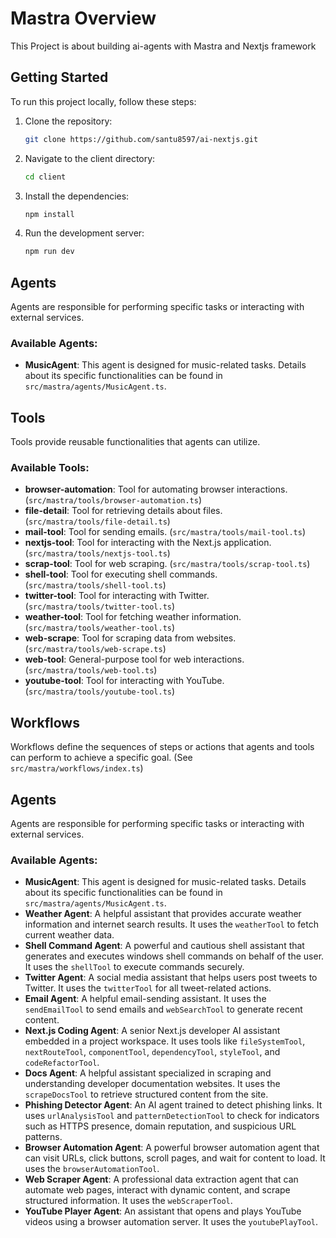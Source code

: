 
# Mastra Overview

This Project is about building ai-agents with Mastra and Nextjs framework

## Getting Started

To run this project locally, follow these steps:

1.  Clone the repository:

    ```bash
    git clone https://github.com/santu8597/ai-nextjs.git
    ```

2.  Navigate to the client directory:

    ```bash
    cd client
    ```

3.  Install the dependencies:

    ```bash
    npm install
    ```

4.  Run the development server:

    ```bash
    npm run dev
    ```

## Agents

Agents are responsible for performing specific tasks or interacting with external services.

### Available Agents:

*   **MusicAgent**: This agent is designed for music-related tasks. Details about its specific functionalities can be found in `src/mastra/agents/MusicAgent.ts`.

## Tools

Tools provide reusable functionalities that agents can utilize.

### Available Tools:

*   **browser-automation**: Tool for automating browser interactions. (`src/mastra/tools/browser-automation.ts`)
*   **file-detail**: Tool for retrieving details about files. (`src/mastra/tools/file-detail.ts`)
*   **mail-tool**: Tool for sending emails. (`src/mastra/tools/mail-tool.ts`)
*   **nextjs-tool**: Tool for interacting with the Next.js application. (`src/mastra/tools/nextjs-tool.ts`)
*   **scrap-tool**: Tool for web scraping. (`src/mastra/tools/scrap-tool.ts`)
*   **shell-tool**: Tool for executing shell commands. (`src/mastra/tools/shell-tool.ts`)
*   **twitter-tool**: Tool for interacting with Twitter. (`src/mastra/tools/twitter-tool.ts`)
*   **weather-tool**: Tool for fetching weather information. (`src/mastra/tools/weather-tool.ts`)
*   **web-scrape**: Tool for scraping data from websites. (`src/mastra/tools/web-scrape.ts`)
*   **web-tool**: General-purpose tool for web interactions. (`src/mastra/tools/web-tool.ts`)
*   **youtube-tool**: Tool for interacting with YouTube. (`src/mastra/tools/youtube-tool.ts`)

## Workflows

Workflows define the sequences of steps or actions that agents and tools can perform to achieve a specific goal. (See `src/mastra/workflows/index.ts`)

 

## Agents

Agents are responsible for performing specific tasks or interacting with external services.

### Available Agents:

*   **MusicAgent**: This agent is designed for music-related tasks. Details about its specific functionalities can be found in `src/mastra/agents/MusicAgent.ts`.
*   **Weather Agent**: A helpful assistant that provides accurate weather information and internet search results. It uses the `weatherTool` to fetch current weather data.
*   **Shell Command Agent**: A powerful and cautious shell assistant that generates and executes windows shell commands on behalf of the user. It uses the `shellTool` to execute commands securely.
*   **Twitter Agent**: A social media assistant that helps users post tweets to Twitter. It uses the `twitterTool` for all tweet-related actions.
*   **Email Agent**: A helpful email-sending assistant. It uses the `sendEmailTool` to send emails and `webSearchTool` to generate recent content.
*   **Next.js Coding Agent**: A senior Next.js developer AI assistant embedded in a project workspace. It uses tools like `fileSystemTool`, `nextRouteTool`, `componentTool`, `dependencyTool`, `styleTool`, and `codeRefactorTool`.
*   **Docs Agent**: A helpful assistant specialized in scraping and understanding developer documentation websites. It uses the `scrapeDocsTool` to retrieve structured content from the site.
*   **Phishing Detector Agent**: An AI agent trained to detect phishing links. It uses `urlAnalysisTool` and `patternDetectionTool` to check for indicators such as HTTPS presence, domain reputation, and suspicious URL patterns.
*   **Browser Automation Agent**: A powerful browser automation agent that can visit URLs, click buttons, scroll pages, and wait for content to load. It uses the `browserAutomationTool`.
*   **Web Scraper Agent**: A professional data extraction agent that can automate web pages, interact with dynamic content, and scrape structured information. It uses the `webScraperTool`.
*   **YouTube Player Agent**: An assistant that opens and plays YouTube videos using a browser automation server. It uses the `youtubePlayTool`.

